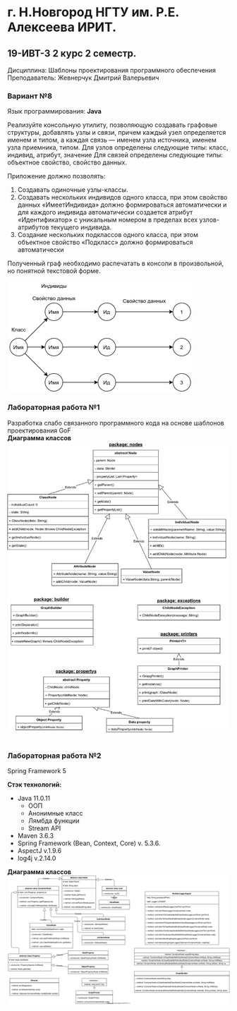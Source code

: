 # г. Н.Новгород НГТУ им. Р.Е. Алексеева ИРИТ. #

## 19-ИВТ-3 2 курс 2 семестр.

Дисциплина: Шаблоны проектирования программного обеспечения  
Преподаватель: Жевнерчук Дмитрий Валерьевич

### Вариант №8 ###  

Язык программирования: **Java**

Реализуйте консольную утилиту, позволяющую создавать графовые структуры, добавлять узлы и связи, причем каждый узел
определяется именем и типом, а каждая связь — именем узла источника, именем узла приемника, типом. Для узлов определены
следующие типы: класс, индивид, атрибут, значение Для связей определены следующие типы: объектное свойство, свойство
данных.

Приложение должно позволять:

1. Создавать одиночные узлы-классы.
2. Создавать нескольких индивидов одного класса, при этом свойство данных «ИмеетИндивида» должно формироваться
   автоматически и для каждого индивида автоматически создается атрибут «Идентификатор» с уникальным номером в пределах
   всех узлов-атрибутов текущего индивида.
3. Создание нескольких подклассов одного класса, при этом объектное свойство «Подкласс» должно формироваться
   автоматически

Полученный граф необходимо распечатать в консоли в произвольной, но понятной текстовой форме.

![Схема](https://github.com/progerSapog/Software-design-patterns-2-course-2-semestr/blob/main/%D0%9E%D1%84%D0%BE%D1%80%D0%BC%D0%BB%D0%B5%D0%BD%D0%B8%D0%B5(png%2C%20svg)/LW1/diagram.png)

### Лабораторная работа №1

Разработка слабо связанного программного кода на основе шаблонов проектирования GoF  
**Диаграмма классов**  
![Диаграмма классов ЛР1](https://github.com/progerSapog/Software-design-patterns-2-course-2-semestr/blob/main/%D0%9E%D1%84%D0%BE%D1%80%D0%BC%D0%BB%D0%B5%D0%BD%D0%B8%D0%B5(png%2C%20svg)/LW1/%D0%B4%D0%B0%D0%B8%D0%B3%D1%80%D0%B0%D0%BC%D0%BC%D0%B0%20%D0%BA%D0%BB%D0%B0%D1%81%D1%81%D0%BE%D0%B2.png)
<br>
<br>

### Лабораторная работа №2

Spring Framework 5

**Стэк технологий:**

+ Java 11.0.11
    + ООП
    + Анонимные класс
    + Лямбда функции
    + Stream API
+ Maven 3.6.3
+ Spring Framework (Bean, Context, Core) v. 5.3.6.
+ AspectJ v.1.9.6
+ log4j v.2.14.0
  <br>

**Диаграмма классов**  
![Диаграмма классов ЛР2](https://github.com/progerSapog/Software-design-patterns-2-course-2-semestr/blob/main/%D0%9E%D1%84%D0%BE%D1%80%D0%BC%D0%BB%D0%B5%D0%BD%D0%B8%D0%B5(png%2C%20svg)/LW2/nodesChange.svg)
